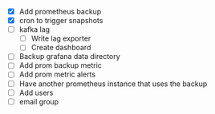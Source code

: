 - [x] Add prometheus backup
- [x] cron to trigger snapshots
- [ ] kafka lag
  - [ ] Write lag exporter
  - [ ] Create dashboard
- [ ] Backup grafana data directory
- [ ] Add prom backup metric
- [ ] Add prom metric alerts
- [ ] Have another prometheus instance that uses the backup
- [ ] Add users 
- [ ] email group
